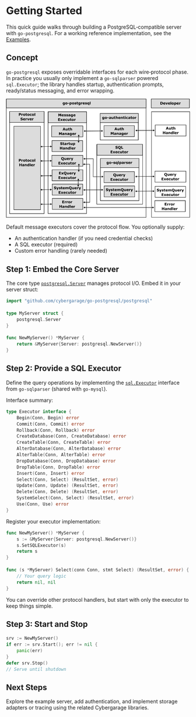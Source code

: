 # Getting Started

This quick guide walks through building a PostgreSQL‑compatible server with `go-postgresql`. For a working reference implementation, see the [Examples](examples.md).

## Concept

`go-postgresql` exposes overridable interfaces for each wire‑protocol phase. In practice you usually only implement a `go-sqlparser` powered `sql.Executor`; the library handles startup, authentication prompts, ready/status messaging, and error wrapping.

![](img/executor.png)

Default message executors cover the protocol flow. You optionally supply:

- An authentication handler (if you need credential checks)
- A SQL executor (required)
- Custom error handling (rarely needed)

## Step 1: Embed the Core Server

The core type [`postgresql.Server`](../postgresql/server.go) manages protocol I/O. Embed it in your server struct:

```go
import "github.com/cybergarage/go-postgresql/postgresql"

type MyServer struct {
    postgresql.Server
}

func NewMyServer() *MyServer {
    return &MyServer{Server: postgresql.NewServer()}
}
```

## Step 2: Provide a SQL Executor

Define the query operations by implementing the [`sql.Executor`](https://github.com/cybergarage/go-sqlparser/blob/master/sql/executor.go) interface from `go-sqlparser` (shared with `go-mysql`).

Interface summary:

```go
type Executor interface {
    Begin(Conn, Begin) error
    Commit(Conn, Commit) error
    Rollback(Conn, Rollback) error
    CreateDatabase(Conn, CreateDatabase) error
    CreateTable(Conn, CreateTable) error
    AlterDatabase(Conn, AlterDatabase) error
    AlterTable(Conn, AlterTable) error
    DropDatabase(Conn, DropDatabase) error
    DropTable(Conn, DropTable) error
    Insert(Conn, Insert) error
    Select(Conn, Select) (ResultSet, error)
    Update(Conn, Update) (ResultSet, error)
    Delete(Conn, Delete) (ResultSet, error)
    SystemSelect(Conn, Select) (ResultSet, error)
    Use(Conn, Use) error
}
```

Register your executor implementation:

```go
func NewMyServer() *MyServer {
    s := &MyServer{Server: postgresql.NewServer()}
    s.SetSQLExecutor(s)
    return s
}

func (s *MyServer) Select(conn Conn, stmt Select) (ResultSet, error) {
    // Your query logic
    return nil, nil
}
```

You can override other protocol handlers, but start with only the executor to keep things simple.

## Step 3: Start and Stop

```go
srv := NewMyServer()
if err := srv.Start(); err != nil {
    panic(err)
}
defer srv.Stop()
// Serve until shutdown
```

## Next Steps

Explore the example server, add authentication, and implement storage adapters or tracing using the related Cybergarage libraries.
